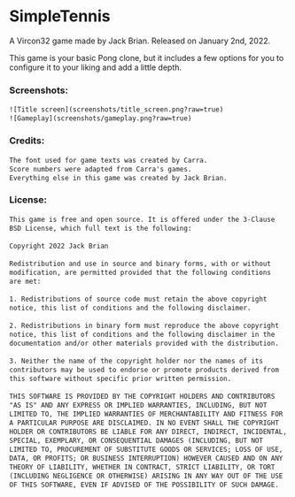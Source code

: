 # SimpleTennis
A Vircon32 game made by Jack Brian.
Released on January 2nd, 2022.

This game is your basic Pong clone, but it includes a few options for you to configure it to your liking and add a little depth.

###  Screenshots:

    ![Title screen](screenshots/title_screen.png?raw=true)
    ![Gameplay](screenshots/gameplay.png?raw=true)
  
###  Credits:

    The font used for game texts was created by Carra.
    Score numbers were adapted from Carra's games.
    Everything else in this game was created by Jack Brian.

###  License:

    This game is free and open source. It is offered under the 3-Clause
    BSD License, which full text is the following:
    
    Copyright 2022 Jack Brian
    
    Redistribution and use in source and binary forms, with or without
    modification, are permitted provided that the following conditions
    are met:
    
    1. Redistributions of source code must retain the above copyright
    notice, this list of conditions and the following disclaimer.
    
    2. Redistributions in binary form must reproduce the above copyright
    notice, this list of conditions and the following disclaimer in the
    documentation and/or other materials provided with the distribution.
    
    3. Neither the name of the copyright holder nor the names of its
    contributors may be used to endorse or promote products derived from
    this software without specific prior written permission.
    
    THIS SOFTWARE IS PROVIDED BY THE COPYRIGHT HOLDERS AND CONTRIBUTORS
    "AS IS" AND ANY EXPRESS OR IMPLIED WARRANTIES, INCLUDING, BUT NOT
    LIMITED TO, THE IMPLIED WARRANTIES OF MERCHANTABILITY AND FITNESS FOR
    A PARTICULAR PURPOSE ARE DISCLAIMED. IN NO EVENT SHALL THE COPYRIGHT
    HOLDER OR CONTRIBUTORS BE LIABLE FOR ANY DIRECT, INDIRECT, INCIDENTAL,
    SPECIAL, EXEMPLARY, OR CONSEQUENTIAL DAMAGES (INCLUDING, BUT NOT
    LIMITED TO, PROCUREMENT OF SUBSTITUTE GOODS OR SERVICES; LOSS OF USE,
    DATA, OR PROFITS; OR BUSINESS INTERRUPTION) HOWEVER CAUSED AND ON ANY
    THEORY OF LIABILITY, WHETHER IN CONTRACT, STRICT LIABILITY, OR TORT
    (INCLUDING NEGLIGENCE OR OTHERWISE) ARISING IN ANY WAY OUT OF THE USE
    OF THIS SOFTWARE, EVEN IF ADVISED OF THE POSSIBILITY OF SUCH DAMAGE.
